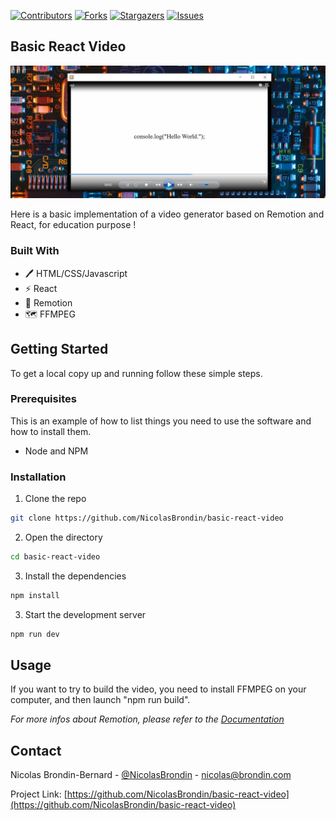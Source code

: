 <!-- PROJECT SHIELDS -->
<!--
*** This template uses markdown "reference style" links for readability.
*** Reference links are enclosed in brackets [ ] instead of parentheses ( ).
*** See the bottom of this document for the declaration of the reference variables
*** for contributors-url, forks-url, etc. This is an optional, concise syntax you may use.
*** https://www.markdownguide.org/basic-syntax/#reference-style-links
-->

[![Contributors][contributors-shield]][contributors-url] [![Forks][forks-shield]][forks-url] [![Stargazers][stars-shield]][stars-url] [![Issues][issues-shield]][issues-url]

<!-- ABOUT THE PROJECT -->
## Basic React Video

![Video Screen Shot][product-screenshot]

Here is a basic implementation of a video generator based on Remotion and React, for education purpose !

### Built With

* 🖊️ HTML/CSS/Javascript
* ⚡ React
* 🍃 Remotion
* 🗺 FFMPEG

<!-- GETTING STARTED -->
## Getting Started

To get a local copy up and running follow these simple steps.

### Prerequisites

This is an example of how to list things you need to use the software and how to install them.
* Node and NPM

### Installation
 
1. Clone the repo
```sh
git clone https://github.com/NicolasBrondin/basic-react-video
```
2. Open the directory
```sh
cd basic-react-video
```
3. Install the dependencies
```sh
npm install
```
3. Start the development server
```sh
npm run dev
```

<!-- USAGE EXAMPLES -->
## Usage

If you want to try to build the video, you need to install FFMPEG on your computer, and then launch "npm run build".

_For more infos about Remotion, please refer to the [Documentation](https://www.remotion.dev)_


<!-- CONTACT -->
## Contact

Nicolas Brondin-Bernard - [@NicolasBrondin](https://twitter.com/NicolasBrondin) - nicolas@brondin.com

Project Link: [https://github.com/NicolasBrondin/basic-react-video](https://github.com/NicolasBrondin/basic-react-video)


<!-- MARKDOWN LINKS & IMAGES -->
<!-- https://www.markdownguide.org/basic-syntax/#reference-style-links -->
[contributors-shield]: https://img.shields.io/github/contributors/NicolasBrondin/basic-react-video.svg?style=flat-square
[contributors-url]: https://github.com/NicolasBrondin/basic-react-video/graphs/contributors
[forks-shield]: https://img.shields.io/github/forks/NicolasBrondin/basic-react-video.svg?style=flat-square
[forks-url]: https://github.com/NicolasBrondin/basic-react-video/network/members
[stars-shield]: https://img.shields.io/github/stars/NicolasBrondin/basic-react-video.svg?style=flat-square
[stars-url]: https://github.com/NicolasBrondin/basic-react-video/stargazers
[issues-shield]: https://img.shields.io/github/issues/NicolasBrondin/basic-react-video.svg?style=flat-square
[issues-url]: https://github.com/NicolasBrondin/basic-react-video/issues
[license-shield]: https://img.shields.io/github/license/NicolasBrondin/basic-react-video.svg?style=flat-square
[license-url]: https://github.com/NicolasBrondin/basic-react-video/blob/master/LICENSE.txt
[linkedin-shield]: https://img.shields.io/badge/-LinkedIn-black.svg?style=flat-square&logo=linkedin&colorB=555
[linkedin-url]: https://linkedin.com/in/othneildrew
[product-screenshot]: docs/cover.jpg
